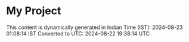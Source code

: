 # My Project

This content is dynamically generated in Indian Time (IST): 2024-08-23 01:08:14 IST
Converted to UTC: 2024-08-22 19:38:14 UTC
